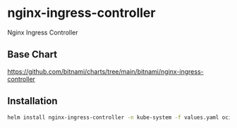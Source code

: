 # nginx-ingress-controller

Nginx Ingress Controller

## Base Chart

https://github.com/bitnami/charts/tree/main/bitnami/nginx-ingress-controller

## Installation

```bash
helm install nginx-ingress-controller -n kube-system -f values.yaml oci://registry-1.docker.io/bitnamicharts/nginx-ingress-controller
```
